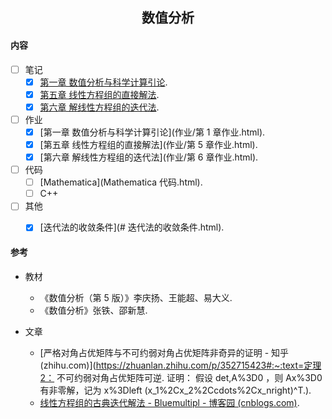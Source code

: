 <h2 align="center">数值分析</h2>



#### 内容

- [ ] 笔记
  - [x] [第一章  数值分析与科学计算引论](c1-数值分析与科学计算引论.html).
  - [x] [第五章  线性方程组的直接解法](c5-线性方程组的直接解法.html).
  - [x] [第六章  解线性方程组的迭代法](c6-解线性方程组的迭代法.html).

- [ ] 作业
  - [x] [第一章  数值分析与科学计算引论](作业/第 1 章作业.html).
  - [x] [第五章  线性方程组的直接解法](作业/第 5 章作业.html).
  - [x] [第六章  解线性方程组的迭代法](作业/第 6 章作业.html).

- [ ] 代码
  - [ ] [Mathematica](Mathematica 代码.html).
  - [ ] C++

- [ ] 其他
  - [x] [迭代法的收敛条件](# 迭代法的收敛条件.html).




#### 参考

- 教材
  - 《数值分析（第 5 版）》李庆扬、王能超、易大义.
  - 《数值分析》张铁、邵新慧.
  
- 文章
  - [严格对角占优矩阵与不可约弱对角占优矩阵非奇异的证明 - 知乎 (zhihu.com)](https://zhuanlan.zhihu.com/p/352715423#:~:text=定理2： 不可约弱对角占优矩阵可逆. 证明： 假设 det,A%3D0 ，则 Ax%3D0 有非零解，记为 x%3Dleft (x_1%2Cx_2%2Ccdots%2Cx_nright)^T.).
  - [线性方程组的古典迭代解法 - Bluemultipl - 博客园 (cnblogs.com)](https://www.cnblogs.com/Bluemultipl/p/15974208.html#收敛性理论).

